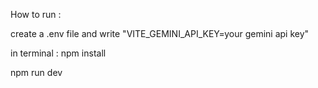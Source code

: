 
How to run :

create a .env file and write "VITE_GEMINI_API_KEY=your gemini api key" 

in terminal : npm install

npm run dev
